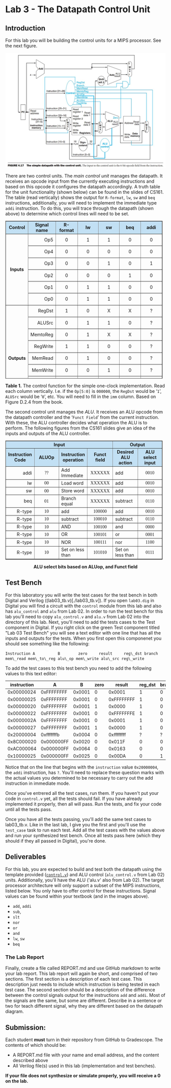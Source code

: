 # Lab 3 - The Datapath Control Unit

## Introduction

For this lab you will be building the control units for a MIPS processor. See the next figure.

![FIGURE 4.17  The simple datapath with the control unit.](./assets/fig-4.17.png)

There are two control units. The _main control unit_ manages the datapath. It receives an opcode
input from the currently executing instructions and based on this opcode it configures the
datapath accordingly. A truth table for the unit functionality (shown below) can be found in the
slides of CS161. The table (read vertically) shows the output for `R-format`, `lw`, `sw` and
`beq` instructions, additionally, you will need to implement the immediate type `addi`
instruction. To do this, you will trace through the datapath (shown above) to determine which
control lines will need to be set.

<table style="border-collapse: collapse; width: 98%; height: 496px;" border="1">
    <tbody>
        <tr style="height: 31px; background-color: #c2e0f4;">
            <td style="width: 14.2764%; height: 31px; text-align: center;"><strong>Control</strong></td>
            <td style="width: 14.2764%; height: 31px; text-align: center;"><strong>Signal name</strong></td>
            <td style="width: 14.2749%; height: 31px; text-align: center;"><strong>R-format</strong></td>
            <td style="width: 14.2764%; height: 31px; text-align: center;"><strong>lw</strong></td>
            <td style="width: 14.2749%; height: 31px; text-align: center;"><strong>sw</strong></td>
            <td style="width: 14.2764%; height: 31px; text-align: center;"><strong>beq</strong></td>
            <td style="width: 14.2749%; height: 31px; text-align: center;"><strong>addi</strong></td>
        </tr>
        <tr style="height: 31px;">
            <td style="width: 14.2764%; height: 186px; text-align: center;" rowspan="6"><strong>Inputs</strong></td>
            <td style="width: 14.2764%; height: 31px; text-align: right;">Op5</td>
            <td style="width: 14.2749%; height: 31px; text-align: center;">0</td>
            <td style="width: 14.2764%; height: 31px; text-align: center;">1</td>
            <td style="width: 14.2749%; height: 31px; text-align: center;">1</td>
            <td style="width: 14.2764%; height: 31px; text-align: center;">0</td>
            <td style="width: 14.2749%; height: 31px; text-align: center;">0</td>
        </tr>
        <tr style="height: 31px;">
            <td style="width: 14.2764%; height: 31px; text-align: right;">Op4</td>
            <td style="width: 14.2749%; height: 31px; text-align: center;">0</td>
            <td style="width: 14.2764%; height: 31px; text-align: center;">0</td>
            <td style="width: 14.2749%; height: 31px; text-align: center;">0</td>
            <td style="width: 14.2764%; height: 31px; text-align: center;">0</td>
            <td style="width: 14.2749%; height: 31px; text-align: center;">0</td>
        </tr>
        <tr style="height: 31px;">
            <td style="width: 14.2764%; height: 31px; text-align: right;">Op3</td>
            <td style="width: 14.2749%; height: 31px; text-align: center;">0</td>
            <td style="width: 14.2764%; height: 31px; text-align: center;">0</td>
            <td style="width: 14.2749%; height: 31px; text-align: center;">1</td>
            <td style="width: 14.2764%; height: 31px; text-align: center;">0</td>
            <td style="width: 14.2749%; height: 31px; text-align: center;">1</td>
        </tr>
        <tr style="height: 31px;">
            <td style="width: 14.2764%; height: 31px; text-align: right;">Op2</td>
            <td style="width: 14.2749%; height: 31px; text-align: center;">0</td>
            <td style="width: 14.2764%; height: 31px; text-align: center;">0</td>
            <td style="width: 14.2749%; height: 31px; text-align: center;">0</td>
            <td style="width: 14.2764%; height: 31px; text-align: center;">1</td>
            <td style="width: 14.2749%; height: 31px; text-align: center;">0</td>
        </tr>
        <tr style="height: 31px;">
            <td style="width: 14.2764%; height: 31px; text-align: right;">Op1</td>
            <td style="width: 14.2749%; height: 31px; text-align: center;">0</td>
            <td style="width: 14.2764%; height: 31px; text-align: center;">1</td>
            <td style="width: 14.2749%; height: 31px; text-align: center;">1</td>
            <td style="width: 14.2764%; height: 31px; text-align: center;">0</td>
            <td style="width: 14.2749%; height: 31px; text-align: center;">0</td>
        </tr>
        <tr style="height: 31px;">
            <td style="width: 14.2764%; height: 31px; text-align: right;">Op0</td>
            <td style="width: 14.2749%; height: 31px; text-align: center;">0</td>
            <td style="width: 14.2764%; height: 31px; text-align: center;">1</td>
            <td style="width: 14.2749%; height: 31px; text-align: center;">1</td>
            <td style="width: 14.2764%; height: 31px; text-align: center;">0</td>
            <td style="width: 14.2749%; height: 31px; text-align: center;">0</td>
        </tr>
        <tr style="height: 31px;">
            <td style="width: 14.2764%; height: 279px; text-align: center;" rowspan="9"><strong>Outputs</strong></td>
            <td style="width: 14.2764%; height: 31px; text-align: right;">RegDst</td>
            <td style="width: 14.2749%; height: 31px; text-align: center;">1</td>
            <td style="width: 14.2764%; height: 31px; text-align: center;">0</td>
            <td style="width: 14.2749%; height: 31px; text-align: center;">X</td>
            <td style="width: 14.2764%; height: 31px; text-align: center;">X</td>
            <td style="width: 14.2749%; height: 31px; text-align: center;">?</td>
        </tr>
        <tr style="height: 31px;">
            <td style="width: 14.2764%; height: 31px; text-align: right;">ALUSrc</td>
            <td style="width: 14.2749%; height: 31px; text-align: center;">0</td>
            <td style="width: 14.2764%; height: 31px; text-align: center;">1</td>
            <td style="width: 14.2749%; height: 31px; text-align: center;">1</td>
            <td style="width: 14.2764%; height: 31px; text-align: center;">0</td>
            <td style="width: 14.2749%; height: 31px; text-align: center;">?</td>
        </tr>
        <tr style="height: 31px;">
            <td style="width: 14.2764%; height: 31px; text-align: right;">MemtoReg</td>
            <td style="width: 14.2749%; height: 31px; text-align: center;">0</td>
            <td style="width: 14.2764%; height: 31px; text-align: center;">1</td>
            <td style="width: 14.2749%; height: 31px; text-align: center;">X</td>
            <td style="width: 14.2764%; height: 31px; text-align: center;">X</td>
            <td style="width: 14.2749%; height: 31px; text-align: center;">?</td>
        </tr>
        <tr style="height: 31px;">
            <td style="width: 14.2764%; height: 31px; text-align: right;">RegWrite</td>
            <td style="width: 14.2749%; height: 31px; text-align: center;">1</td>
            <td style="width: 14.2764%; height: 31px; text-align: center;">1</td>
            <td style="width: 14.2749%; height: 31px; text-align: center;">0</td>
            <td style="width: 14.2764%; height: 31px; text-align: center;">0</td>
            <td style="width: 14.2749%; height: 31px; text-align: center;">?</td>
        </tr>
        <tr style="height: 31px;">
            <td style="width: 14.2764%; height: 31px; text-align: right;">MemRead</td>
            <td style="width: 14.2749%; height: 31px; text-align: center;">0</td>
            <td style="width: 14.2764%; height: 31px; text-align: center;">1</td>
            <td style="width: 14.2749%; height: 31px; text-align: center;">0</td>
            <td style="width: 14.2764%; height: 31px; text-align: center;">0</td>
            <td style="width: 14.2749%; height: 31px; text-align: center;">?</td>
        </tr>
        <tr style="height: 31px;">
            <td style="width: 14.2764%; height: 31px; text-align: right;">MemWrite</td>
            <td style="width: 14.2749%; height: 31px; text-align: center;">0</td>
            <td style="width: 14.2764%; height: 31px; text-align: center;">0</td>
            <td style="width: 14.2749%; height: 31px; text-align: center;">1</td>
            <td style="width: 14.2764%; height: 31px; text-align: center;">0</td>
            <td style="width: 14.2749%; height: 31px; text-align: center;">?</td>
        </tr>
        <tr style="height: 31px;">
            <td style="width: 14.2764%; height: 31px; text-align: right;">Branch</td>
            <td style="width: 14.2749%; height: 31px; text-align: center;">0</td>
            <td style="width: 14.2764%; height: 31px; text-align: center;">0</td>
            <td style="width: 14.2749%; height: 31px; text-align: center;">0</td>
            <td style="width: 14.2764%; height: 31px; text-align: center;">1</td>
            <td style="width: 14.2749%; height: 31px; text-align: center;">?</td>
        </tr>
        <tr style="height: 31px;">
            <td style="width: 14.2764%; height: 31px; text-align: right;">ALUOp1</td>
            <td style="width: 14.2749%; height: 31px; text-align: center;">1</td>
            <td style="width: 14.2764%; height: 31px; text-align: center;">0</td>
            <td style="width: 14.2749%; height: 31px; text-align: center;">0</td>
            <td style="width: 14.2764%; height: 31px; text-align: center;">0</td>
            <td style="width: 14.2749%; height: 31px; text-align: center;">?</td>
        </tr>
        <tr style="height: 31px;">
            <td style="width: 14.2764%; height: 31px; text-align: right;">AluOp0</td>
            <td style="width: 14.2749%; height: 31px; text-align: center;">0</td>
            <td style="width: 14.2764%; height: 31px; text-align: center;">0</td>
            <td style="width: 14.2749%; height: 31px; text-align: center;">0</td>
            <td style="width: 14.2764%; height: 31px; text-align: center;">1</td>
            <td style="width: 14.2749%; height: 31px; text-align: center;">?</td>
        </tr>
    </tbody>
</table>

**Table 1.** The control function for the simple one-clock implementation. Read each column
vertically. I.e. if the `Op[5:0]` is `000000`, the `RegDst` would be ‘`1`’, `ALUSrc` would be ‘`0`’, etc.
You will need to fill in the `imm` column. Based on Figure D.2.4 from the book.

The second control unit manages the _ALU_. It receives an ALU opcode from the datapath
controller and the ‘`Funct Field`’ from the current instruction. With these, the ALU controller
decides what operation the ALU is to perform. The following figures from the CS161 slides give
an idea of the inputs and outputs of the ALU controller.

<table style="border-collapse: collapse; width: 98%;" border="1">
    <tbody>
        <tr>
            <td style="width: 66.6202%; text-align: center; background-color: #c2e0f4;" colspan="4"><strong>Input</strong></td>
            <td style="width: 33.3101%; text-align: center; background-color: #c2e0f4;" colspan="2"><strong>Output</strong></td>
        </tr>
        <tr>
            <td style="width: 16.6558%; text-align: center; background-color: #c2e0f4;"><strong>Instruction Code</strong></td>
            <td style="width: 16.6543%; text-align: center; background-color: #c2e0f4;"><strong>ALUOp</strong></td>
            <td style="width: 16.6558%; text-align: center; background-color: #c2e0f4;"><strong>Instruction operation</strong></td>
            <td style="width: 16.6543%; text-align: center; background-color: #c2e0f4;"><strong>Funct field</strong></td>
            <td style="width: 16.6558%; text-align: center; background-color: #c2e0f4;"><strong>Desired ALU action</strong></td>
            <td style="width: 16.6543%; text-align: center; background-color: #c2e0f4;"><strong>ALU select input</strong></td>
        </tr>
        <tr>
            <td style="width: 16.6558%; text-align: right;">addi</td>
            <td style="width: 16.6543%; text-align: center;"><span style="font-family: 'andale mono', times;">??</span></td>
            <td style="width: 16.6558%;">Add Immediate</td>
            <td style="width: 16.6543%; text-align: center;"><span style="font-family: 'andale mono', times;">XXXXXX</span></td>
            <td style="width: 16.6558%;">add</td>
            <td style="width: 16.6543%; text-align: center;"><span style="font-family: 'andale mono', times;">0010</span></td>
        </tr>
        <tr>
            <td style="width: 16.6558%; text-align: right;">lw</td>
            <td style="width: 16.6543%; text-align: center;"><span style="font-family: 'andale mono', times;">00</span></td>
            <td style="width: 16.6558%;">Load word</td>
            <td style="width: 16.6543%; text-align: center;"><span style="font-family: 'andale mono', times;">XXXXXX</span></td>
            <td style="width: 16.6558%;">add</td>
            <td style="width: 16.6543%; text-align: center;"><span style="font-family: 'andale mono', times;">0010</span></td>
        </tr>
        <tr>
            <td style="width: 16.6558%; text-align: right;">sw</td>
            <td style="width: 16.6543%; text-align: center;"><span style="font-family: 'andale mono', times;">00</span></td>
            <td style="width: 16.6558%;">Store word</td>
            <td style="width: 16.6543%; text-align: center;"><span style="font-family: 'andale mono', times;">XXXXXX</span></td>
            <td style="width: 16.6558%;">add</td>
            <td style="width: 16.6543%; text-align: center;"><span style="font-family: 'andale mono', times;">0010</span></td>
        </tr>
        <tr>
            <td style="width: 16.6558%; text-align: right;">beq</td>
            <td style="width: 16.6543%; text-align: center;"><span style="font-family: 'andale mono', times;">01</span></td>
            <td style="width: 16.6558%;">Branch equal</td>
            <td style="width: 16.6543%; text-align: center;"><span style="font-family: 'andale mono', times;">XXXXXX</span></td>
            <td style="width: 16.6558%;">subtract</td>
            <td style="width: 16.6543%; text-align: center;"><span style="font-family: 'andale mono', times;">0110</span></td>
        </tr>
        <tr>
            <td style="width: 16.6558%; text-align: right;">R-type</td>
            <td style="width: 16.6543%; text-align: center;"><span style="font-family: 'andale mono', times;">10</span></td>
            <td style="width: 16.6558%;">add</td>
            <td style="width: 16.6543%; text-align: center;"><span style="font-family: 'andale mono', times;">100000</span></td>
            <td style="width: 16.6558%;">add</td>
            <td style="width: 16.6543%; text-align: center;"><span style="font-family: 'andale mono', times;">0010</span></td>
        </tr>
        <tr>
            <td style="width: 16.6558%; text-align: right;">R-type</td>
            <td style="width: 16.6543%; text-align: center;"><span style="font-family: 'andale mono', times;">10</span></td>
            <td style="width: 16.6558%;">subtract</td>
            <td style="width: 16.6543%; text-align: center;"><span style="font-family: 'andale mono', times;">100010</span></td>
            <td style="width: 16.6558%;">subtract</td>
            <td style="width: 16.6543%; text-align: center;"><span style="font-family: 'andale mono', times;">0110</span></td>
        </tr>
        <tr>
            <td style="width: 16.6558%; text-align: right;">R-type</td>
            <td style="width: 16.6543%; text-align: center;"><span style="font-family: 'andale mono', times;">10</span></td>
            <td style="width: 16.6558%;">AND</td>
            <td style="width: 16.6543%; text-align: center;"><span style="font-family: 'andale mono', times;">100100</span></td>
            <td style="width: 16.6558%;">and</td>
            <td style="width: 16.6543%; text-align: center;"><span style="font-family: 'andale mono', times;">0000</span></td>
        </tr>
        <tr>
            <td style="width: 16.6558%; text-align: right;">R-type</td>
            <td style="width: 16.6543%; text-align: center;"><span style="font-family: 'andale mono', times;">10</span></td>
            <td style="width: 16.6558%;">OR</td>
            <td style="width: 16.6543%; text-align: center;"><span style="font-family: 'andale mono', times;">100101</span></td>
            <td style="width: 16.6558%;">or</td>
            <td style="width: 16.6543%; text-align: center;"><span style="font-family: 'andale mono', times;">0001</span></td>
        </tr>
        <tr>
            <td style="width: 16.6558%; text-align: right;">R-type</td>
            <td style="width: 16.6543%; text-align: center;"><span style="font-family: 'andale mono', times;">10</span></td>
            <td style="width: 16.6558%;">NOR</td>
            <td style="width: 16.6543%; text-align: center;"><span style="font-family: 'andale mono', times;">100111</span></td>
            <td style="width: 16.6558%;">nor</td>
            <td style="width: 16.6543%; text-align: center;"><span style="font-family: 'andale mono', times;">1100</span></td>
        </tr>
        <tr>
            <td style="width: 16.6558%; text-align: right;">R-type</td>
            <td style="width: 16.6543%; text-align: center;"><span style="font-family: 'andale mono', times;">10</span></td>
            <td style="width: 16.6558%;">Set on less than</td>
            <td style="width: 16.6543%; text-align: center;"><span style="font-family: 'andale mono', times;">101010</span></td>
            <td style="width: 16.6558%;">Set on less than</td>
            <td style="width: 16.6543%; text-align: center;"><span style="font-family: 'andale mono', times;">0111</span></td>
        </tr>
    </tbody>
</table>

<center><b>ALU select bits based on ALUop, and Funct field</b></center>

## Test Bench

For this laboratory you will write the test cases for the test bench in both Digital and Verilog ((lab03_tb.v)[./lab03_tb.v]).
If you open `lab03.dig` in Digital you will find a circuit with the `control` module from this lab and also has `alu_control`
and `alu` from Lab 02. In order to run the test bench for this lab you'll need to copy `alu_control.v` and `alu.v` from Lab
02 into the directory of this lab. Next, you'll need to add the tests cases to the Test component in Digital. If you right
click on the green Test component titled "Lab 03 Test Bench" you will see a text editor with one line that has all the inputs
and outputs for the tests. When you first open this componenet you should see something like the following:

```
Instruction A          B        zero     result     reg\_dst branch mem\_read mem\_to\_reg alu\_op mem\_write alu\_src reg\_write
```

To add the test cases to this test bench you need to add the following values to this text editor:

|instruction|A          |B        |zero     |result     |reg_dst |branch |mem_read |mem_to_reg |alu_op |mem_write |alu_src |reg_write |
|-----------|-----------|---------|---------|-----------|--------|-------|---------|-----------|-------|----------|--------|----------|
|0x00000024 |0xFFFFFFFF |0x0001   |0        |0x0001     |1       |0      |0        |0          |10     |0         |0       |1         |
|0x00000025 |0xFFFFFFFF |0x0001   |0        |0xFFFFFFFF |1       |0      |0        |0          |10     |0         |0       |1         |
|0x00000020 |0xFFFFFFFF |0x0001   |1        |0x0000     |1       |0      |0        |0          |10     |0         |0       |1         |
|0x00000022 |0xFFFFFFFF |0x0001   |0        |0xFFFFFFFE |1       |0      |0        |0          |10     |0         |0       |1         |
|0x0000002A |0xFFFFFFFF |0x0001   |0        |0x0001     |1       |0      |0        |0          |10     |0         |0       |1         |
|0x00000027 |0xFFFFFFFF |0x0001   |1        |0x0000     |1       |0      |0        |0          |10     |0         |0       |1         |
|0x20000004 |0xfffffffb |0x0004   |0        |0xffffffff |?       |?      |?        |?          |??     |?         |?       |?         |
|0x8C000020 |0x000000FF |0x0020   |0        |0x011F     |0       |0      |1        |1          |00     |0         |1       |1         |
|0xAC000064 |0x000000FF |0x0064   |0        |0x0163     |0       |0      |0        |0          |00     |1         |1       |0         |
|0x10000025 |0x000000FF |0x0025   |0        |0x00DA     |0       |1      |0        |0          |01     |0         |0       |0         |

Notice that on the line that begins with the `instruction` value `0x20000004`, the `addi` instruction, has `?`. You'll need to replace
these question marks with the actual values you determined to be necessary to carry out the add instruction in immediate mode.

Once you've entrered all the test cases, run them. If you haven't put your code in `control.v` yet, all the tests should fail.
If you have already implemented it properly, then all will pass. Run the tests, and fix your code until all the tests pass.

Once you have all the tests passing, you'll add the same test cases to lab03_tb.v. Like in the last lab, I give you the first
and you'll use the `test_case` task to run each test. Add all the test cases with the values above and run your synthesized
test bench. Once all tests pass here (which they should if they all passed in Digital), you're done.

## Deliverables

For this lab, you are expected to build and test both the datapath using the template provided
([`control.v`](./control.v)) and ALU control (`alu_control.v` from Lab 02) 
units. Additionally, you'll have the ALU ('alu.v' also from Lab 02). The target processor architecture 
will only support a subset of the MIPS instructions,  listed below. You only have to offer 
control for these instructions. Signal values can be found within your textbook (and in the images above).

- `add`, `addi`
- `sub`,
- `slt`
- `nor`
- `or`
- `and`
- `lw`, `sw`
- `beq`

### The Lab Report

Finally, create a file called REPORT.md and use GitHub markdown to write your lab report. This lab
report will again be short, and comprised of two sections. The first section is a description of 
each test case. This description just needs to include which instruction is being tested in each
test case. The second section should be a description of the difference between the control signals
output for the instructions `add` and `addi`. Most of the signals are the same, but some are different.
Describe in a sentence or two for teach different signal, why they are different based on the datapath
diagram.

## Submission:

Each student **must** turn in their repository from GitHub to Gradescope. The contents of which should be:
- A REPORT.md file with your name and email address, and the content described above
- All Verilog file(s) used in this lab (implementation and test benches).

**If your file does not synthesize or simulate properly, you will receive a 0 on the lab.**
